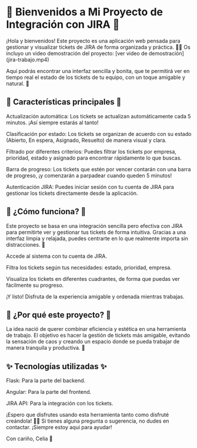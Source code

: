# 🌸 Bienvenidos a Mi Proyecto de Integración con JIRA 🌸

¡Hola y bienvenidos! Este proyecto es una aplicación web pensada para gestionar y visualizar tickets de JIRA de forma organizada y práctica. 🌿✨
Os incluyo un video demostración del proyecto:
[ver video de demostración] (jira-trabajo.mp4)


Aquí podrás encontrar una interfaz sencilla y bonita, que te permitirá ver en tiempo real el estado de los tickets de tu equipo, con un toque amigable y natural. 🌻

## 🌿 Características principales 🌿
Actualización automática: Los tickets se actualizan automáticamente cada 5 minutos. ¡Así siempre estarás al tanto!

Clasificación por estado: Los tickets se organizan de acuerdo con su estado (Abierto, En espera, Asignado, Resuelto) de manera visual y clara.

Filtrado por diferentes criterios: Puedes filtrar los tickets por empresa, prioridad, estado y asignado para encontrar rápidamente lo que buscas.

Barra de progreso: Los tickets que estén por vencer contarán con una barra de progreso, ¡y comenzarán a parpadear cuando queden 5 minutos!

Autenticación JIRA: Puedes iniciar sesión con tu cuenta de JIRA para gestionar los tickets directamente desde la aplicación.

## 🌸 ¿Cómo funciona? 🌸
Este proyecto se basa en una integración sencilla pero efectiva con JIRA para permitirte ver y gestionar tus tickets de forma intuitiva. Gracias a una interfaz limpia y relajada, puedes centrarte en lo que realmente importa sin distracciones. 🌷

Accede al sistema con tu cuenta de JIRA.

Filtra los tickets según tus necesidades: estado, prioridad, empresa.

Visualiza los tickets en diferentes cuadrantes, de forma que puedas ver fácilmente su progreso.

¡Y listo! Disfruta de la experiencia amigable y ordenada mientras trabajas.

## 🌾 ¿Por qué este proyecto? 🌾
La idea nació de querer combinar eficiencia y estética en una herramienta de trabajo. El objetivo es hacer la gestión de tickets más amigable, evitando la sensación de caos y creando un espacio donde se pueda trabajar de manera tranquila y productiva. 🌻

## ✨ Tecnologías utilizadas ✨
Flask: Para la parte del backend.

Angular: Para la parte del frontend.

JIRA API: Para la integración con los tickets.

¡Espero que disfrutes usando esta herramienta tanto como disfruté creándola! 🌸✨ Si tienes alguna pregunta o sugerencia, no dudes en contactar. ¡Siempre estoy aquí para ayudar!

Con cariño,
Celia 💖
